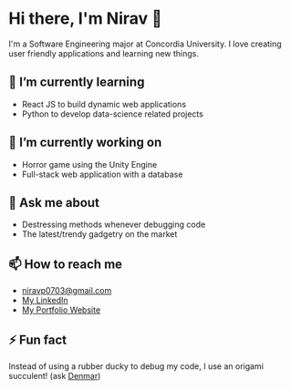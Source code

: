 # Hi there, I'm Nirav 👋

I'm a Software Engineering major at Concordia University. I love creating user friendly applications and learning new things.

## 🌱 I’m currently learning

- React JS to build dynamic web applications
- Python to develop data-science related projects

## 🔭 I’m currently working on

- Horror game using the Unity Engine
- Full-stack web application with a database

## 💬 Ask me about

- Destressing methods whenever debugging code
- The latest/trendy gadgetry on the market

## 📫 How to reach me

- [niravp0703@gmail.com](mailto:niravp0703@gmail.com)
- [My LinkedIn](www.linkedin.com/in/niravp0703)
- [My Portfolio Website](https://nirav-patel.vercel.app/)

## ⚡ Fun fact

Instead of using a rubber ducky to debug my code, I use an origami succulent! (ask [Denmar](https://github.com/getll))
